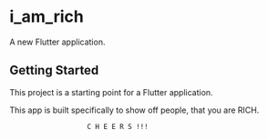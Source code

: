 # i_am_rich

A new Flutter application.

## Getting Started

This project is a starting point for a Flutter application.

This app is built specifically to show off people, that you are RICH.





                       C H E E R S !!!
